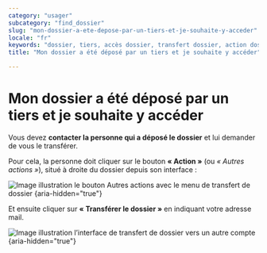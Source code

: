 ```yaml
---
category: "usager"
subcategory: "find_dossier"
slug: "mon-dossier-a-ete-depose-par-un-tiers-et-je-souhaite-y-acceder"
locale: "fr"
keywords: "dossier, tiers, accès dossier, transfert dossier, action dossier"
title: "Mon dossier a été déposé par un tiers et je souhaite y accéder"

---
```


# Mon dossier a été déposé par un tiers et je souhaite y accéder

Vous devez **contacter la personne qui a déposé le dossier** et lui demander de vous le transférer.

Pour cela, la personne doit cliquer sur le bouton **« Action »** (ou _« Autres actions »_), situé à droite du dossier depuis son interface :

![Image illustration le bouton Autres actions avec le menu de transfert de dossier {aria-hidden="true"}](faq/usager-dossier-actions-menu-transfer.png)

Et ensuite cliquer sur **« Transférer le dossier »** en indiquant votre adresse mail.

![Image illustration l’interface de transfert de dossier vers un autre compte {aria-hidden="true"}](faq/usager-transfer-dossier.png)
